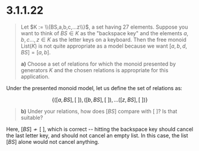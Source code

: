 # 3.1.1.22 

> Let $K := \\{BS,a,b,c,...z\\}$, a set having 27 elements. Suppose you want to
> think of $BS \in K$ as the "backspace key" and the elements $a,b,c...,z\in K$
> as the letter keys on a keyboard. Then the free monoid $\text{List}(K)$ is not
> quite appropriate as a model because we want $[a,b,d,BS] = [a,b]$.
> 
> **a)** Choose a set of relations for which the monoid presented by generators
> $K$ and the chosen relations is appropriate for this application.

Under the presented monoid model, let us define the set of relations as:

$$\{([a, BS], \lbrack\ \rbrack), ([b, BS], \lbrack\ \rbrack), ... ([z, BS],
\lbrack\ \rbrack)\}$$
 
> **b)** Under your relations, how does $[BS]$ compare with $\lbrack\ \rbrack$?
> Is that suitable?

Here, $[BS] \not\sim \lbrack\ \rbrack$, which is correct -- hitting the
backspace key should cancel the last letter key, and should not cancel an empty
list. In this case, the list $[BS]$ alone would not cancel anything.
